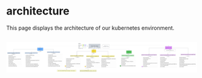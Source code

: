 # architecture

This page displays the architecture of our kubernetes environment.

##

![Collection Matrix](assets/kubernetes_architecture.png)
